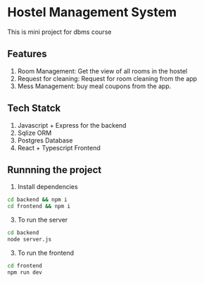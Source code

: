 # Hostel Management System

This is mini project for dbms course

## Features 
1. Room Management: Get the view of all rooms in the hostel
2. Request for cleaning: Request for room cleaning from the app
3. Mess Management: buy meal coupons from the app.

## Tech Statck

1. Javascript + Express for the backend
2. Sqlize ORM
3. Postgres Database
4. React + Typescript Frontend

## Runnning the project
1. Install dependencies
```sh
cd backend && npm i
cd frontend && npm i
```

3. To run the server
```sh
cd backend
node server.js
```

3. To run the frontend
```sh
cd frontend
npm run dev
```
